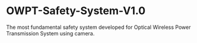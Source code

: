 # OWPT-Safety-System-V1.0
The most fundamental safety system developed for Optical Wireless Power Transmission System using camera.
